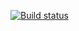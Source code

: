 [![Build status](https://ci.appveyor.com/api/projects/status/iuf7kh2q208lg55l?svg=true)](https://ci.appveyor.com/project/DianaBasenkova/autom-3-new-437th)
